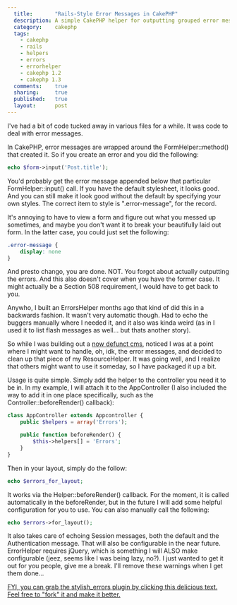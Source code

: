 ```yaml
---
  title:       "Rails-Style Error Messages in CakePHP"
  description: A simple CakePHP helper for outputting grouped error messages as in the Ruby on Rails framework.
  category:    cakephp
  tags:
    - cakephp
    - rails
    - helpers
    - errors
    - errorhelper
    - cakephp 1.2
    - cakephp 1.3
  comments:    true
  sharing:     true
  published:   true
  layout:      post
---
```


I've had a bit of code tucked away in various files for a while. It was code to deal with error messages.

In CakePHP, error messages are wrapped around the FormHelper::method() that created it. So if you create an error and you did the following:

```php
echo $form->input('Post.title');
```

You'd probably get the error message appended below that particular FormHelper::input() call. If you have the default stylesheet, it looks good. And you can still make it look good without the default by specifying your own styles. The correct item to style is ".error-message", for the record.

It's annoying to have to view a form and figure out what you messed up sometimes, and maybe you don't want it to break your beautifully laid out form. In the latter case, you could just set the following:

```css
.error-message {
    display: none
}
```

And presto chango, you are done. NOT. You forgot about actually outputting the errors. And this also doesn't cover when you have the former case. It might actually be a Section 508 requirement, I would have to get back to you.

Anywho, I built an ErrorsHelper months ago that kind of did this in a backwards fashion. It wasn't very automatic though. Had to echo the buggers manually where I needed it, and it also was kinda weird (as in I used it to list flash messages as well... but thats another story).

So while I was building out a [now defunct cms](http://github.com/josegonzalez/marcyavenue), noticed I was at a point where I might want to handle, oh, idk, the error messages, and decided to clean up that piece of my ResourceHelper. It was going well, and I realize that others might want to use it someday, so I have packaged it up a bit.

Usage is quite simple. Simply add the helper to the controller you need it to be in. In my example, I will attach it to the AppController (I also included the way to add it in one place specifically, such as the Controller::beforeRender() callback):

```php
class AppController extends Appcontroller {
    public $helpers = array('Errors');

    public function beforeRender() {
        $this->helpers[] = 'Errors';
    }
}
```

Then in your layout, simply do the follow:

```php
echo $errors_for_layout;
```

It works via the Helper::beforeRender() callback. For the moment, it is called automatically in the beforeRender, but in the future I will add some helpful configuration for you to use. You can also manually call the following:

```php
echo $errors->for_layout();
```

It also takes care of echoing Session messages, both the default and the Authentication message. That will also be configurable in the near future. ErrorHelper requires jQuery, which is something I will ALSO make configurable (jeez, seems like I was being lazy, no?). I just wanted to get it out for you people, give me a break. I'll remove these warnings when I get them done...


[FYI, you can grab the stylish_errors plugin by clicking this delicious text. Feel free to "fork" it and make it better.](https://github.com/josegonzalez/stylish_errors)
